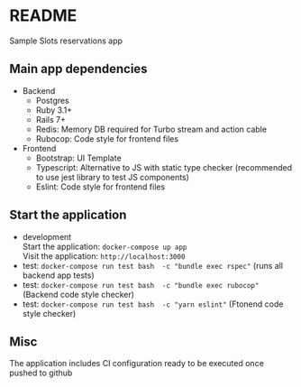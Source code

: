# README
Sample Slots reservations app

## Main app dependencies
- Backend
    - Postgres
    - Ruby 3.1+
    - Rails 7+
    - Redis: Memory DB required for Turbo stream and action cable
    - Rubocop: Code style for frontend files
- Frontend
    - Bootstrap: UI Template
    - Typescript: Alternative to JS with static type checker (recommended to use jest library to test JS components)
    - Eslint: Code style for frontend files 

## Start the application
- development    
  Start the application: `docker-compose up app`    
  Visit the application: `http://localhost:3000`   
- test: `docker-compose run test bash  -c "bundle exec rspec"` (runs all backend app tests)
- test: `docker-compose run test bash  -c "bundle exec rubocop"` (Backend code style checker)
- test: `docker-compose run test bash  -c "yarn eslint"` (Ftonend code style checker)

## Misc
The application includes CI configuration ready to be executed once pushed to github